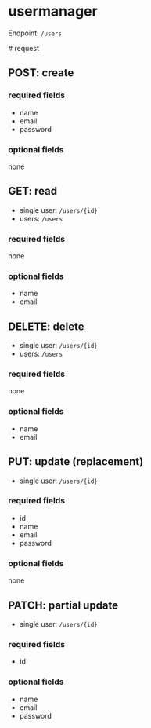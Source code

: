 # usermanager

Endpoint: `/users`

# request 

## POST: create

### required fields

- name
- email
- password

### optional fields

none

## GET: read

- single user: `/users/{id}`
- users: `/users`

### required fields

none

### optional fields

- name
- email


## DELETE: delete

- single user: `/users/{id}`
- users: `/users`


### required fields

none

### optional fields

- name
- email

## PUT: update (replacement)

- single user: `/users/{id}`

### required fields

- id
- name
- email
- password

### optional fields

none

## PATCH: partial update 

- single user: `/users/{id}`

### required fields

- id

### optional fields

- name
- email
- password
